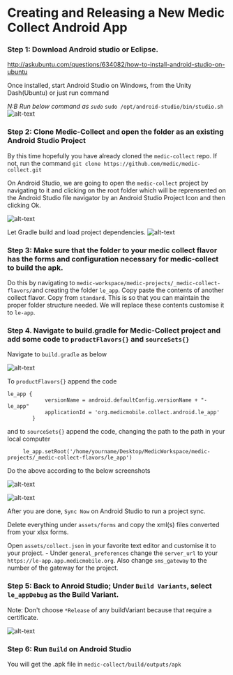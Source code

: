 # Creating and Releasing a New Medic Collect Android App

### Step 1: Download Android studio or Eclipse. 
http://askubuntu.com/questions/634082/how-to-install-android-studio-on-ubuntu


Once installed, start Android Studio on Windows, from the Unity Dash(Ubuntu) or just run command

*N:B Run below command as `sudo`*
```sudo /opt/android-studio/bin/studio.sh```
![alt-text](img/android-studio-splash-screen.png "Android Studio Splash Screen")

### Step 2: Clone Medic-Collect and open the folder as an existing Android Studio Project
By this time hopefully you have already cloned the `medic-collect` repo. If not, run the command `git clone https://github.com/medic/medic-collect.git`

On Android Studio, we are going to open the `medic-collect` project by navigating to it and clicking on the root folder which will be reprensented on the Android Studio file navigator by an Android Studio Project Icon and then clicking Ok.

![alt-text](img/Android-Studio-File-Navigator.png "Open Medic-Collect as Android Project")

Let Gradle build and load project dependencies.
![alt-text](img/Load-Project-Dependencies.png "Load Project Dependencies")

### Step 3: Make sure that the folder to your medic collect flavor has the forms and configuration necessary for medic-collect to build the apk.

Do this by navigating to `medic-workspace/medic-projects/_medic-collect-flavors/`and creating the folder `le_app`.
Copy paste the contents of another collect flavor. Copy from `standard`. This is so that you can maintain the proper folder structure needed. We will replace these contents customise it to `le-app`.

### Step 4. Navigate to build.gradle for Medic-Collect project and add some code to `productFlavors{}` and `sourceSets{}`

Navigate to `build.gradle` as below

![alt-text](img/Navigate-To-Build-dot-gradle.png "Navigate to build.gradle")

To `productFlavors{}` append the code
```
le_app {
            versionName = android.defaultConfig.versionName + "-le_app"
            applicationId = 'org.medicmobile.collect.android.le_app'
        }
```
and to `sourceSets{}` append the code, changing the path to the path in your local computer
```
     le_app.setRoot('/home/yourname/Desktop/MedicWorkspace/medic-projects/_medic-collect-flavors/le_app')
```

Do the above according to the below screenshots

![alt-text](img/product-flavors-append.png "Append to product-flavors")

![alt-text](img/source-sets-append.png "Append to source-sets")


After you are done, `Sync Now` on Android Studio to run a project sync.

Delete everything under `assets/forms` and copy the xml(s) files converted from your xlsx forms.

Open `assets/collect.json` in your favorite text editor and customise it to your project.
    - Under `general_preferences` change the `server_url` to your `https://le-app.app.medicmobile.org`. Also change `sms_gateway` to the number of the gateway for the project.

### Step 5: Back to Anroid Studio; Under `Build Variants`, select `le_appDebug` as the Build Variant. 
Note: Don't choose `*Release` of any buildVariant because that require a certificate.

![alt-text](img/build-variant-debug.png "Build Variants")

### Step 6: Run `Build` on Android Studio

You will get the .apk file in `medic-collect/build/outputs/apk`